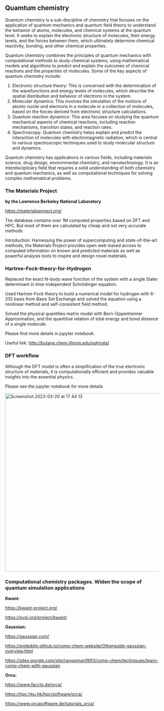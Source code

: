 ## Quamtum chemistry

Quantum chemistry is a sub-discipline of chemistry that focuses on the application of quantum mechanics and quantum field theory to understand the behavior of atoms, molecules, and chemical systems at the quantum level. It seeks to explain the electronic structure of molecules, their energy levels, and the forces between them, which ultimately determine chemical reactivity, bonding, and other chemical properties.

Quantum chemistry combines the principles of quantum mechanics with computational methods to study chemical systems, using mathematical models and algorithms to predict and explain the outcomes of chemical reactions and the properties of molecules. Some of the key aspects of quantum chemistry include:

1. Electronic structure theory: This is concerned with the determination of the wavefunctions and energy levels of molecules, which describe the spatial distribution and behavior of electrons in the system.
2. Molecular dynamics: This involves the simulation of the motions of atomic nuclei and electrons in a molecule or a collection of molecules, based on the forces derived from electronic structure calculations.
3. Quantum reaction dynamics: This area focuses on studying the quantum mechanical aspects of chemical reactions, including reaction mechanisms, transition states, and reaction rates.
4. Spectroscopy: Quantum chemistry helps explain and predict the interaction of molecules with electromagnetic radiation, which is central to various spectroscopic techniques used to study molecular structure and dynamics.

Quantum chemistry has applications in various fields, including materials science, drug design, environmental chemistry, and nanotechnology. It is an interdisciplinary field that requires a solid understanding of both chemistry and quantum mechanics, as well as computational techniques for solving complex mathematical problems.



### The Materials Project

**by the Lawrence Berkeley National Laboratory**

https://materialsproject.org/

The database contains over 1M computed properties based on DFT and HPC. But most of them are calculated by cheap and not very accurate methods

Introduction: Harnessing the power of supercomputing and state-of-the-art methods, the Materials Project provides open web-based access to computed information on known and predicted materials as well as powerful analysis tools to inspire and design novel materials.



### Hartree-Fock-theory-for-Hydrogen

Replaced the exact N-body wave function of the system with a single Slater determinant in time-independent Schrödinger equation.

Used Hartree-Fock theory to build a numerical model for hydrogen with 6-31G basis from Basis Set Exchange and solved the equation using a nonlinear method and self-consistent field method.

Solved the physical quantities matrix model with Born-Oppenheimer Approximation, and the quantitive relation of total energy and bond distance of a single molecule.

Please find more details in jupyter notebook.

Useful link: http://butane.chem.illinois.edu/sohirata/

### DFT workflow

Although the DFT model is often a simplification of the true electronic structure of materials, it is computationally efficient and provides valuable insights into the essential physics.

Please see the jupyter notebook for more details

<img width="584" alt="Screenshot 2023-03-20 at 17 44 13" src="https://user-images.githubusercontent.com/98719524/229385630-4ee01b62-f897-44dc-baf1-bb96d9830ada.png">

### Computational chemistry packages. Widen the scope of quantum simulation applications 

**Kwant:**

https://kwant-project.org/

https://pypi.org/project/kwant/

**Gaussian:** 

https://gaussian.com/

https://emleddin.github.io/comp-chem-website/Otherguide-gaussian-overview.html

https://sites.google.com/site/rangsiman1993/comp-chem/techniques/learn-comp-chem-with-gaussian

**Orca:** 

https://www.faccts.de/orca/

https://hpc.hku.hk/hpc/software/orca/

https://www.orcasoftware.de/tutorials_orca/


